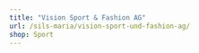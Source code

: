 ```yaml
---
title: "Vision Sport & Fashion AG"
url: /sils-maria/vision-sport-und-fashion-ag/
shop: Sport
---
```

